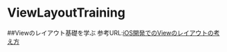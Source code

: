 # ViewLayoutTraining

##Viewのレイアウト基礎を学ぶ
参考URL:[iOS開発でのViewのレイアウトの考え方](http://qiita.com/NorsteinBekkler/items/94ea6ce3a4da0054edbb)
